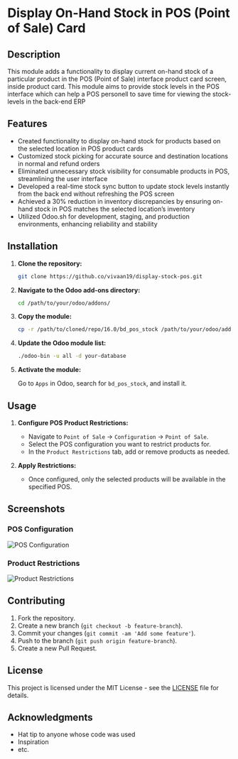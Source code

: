 # Display On-Hand Stock in POS (Point of Sale) Card

## Description

This module adds a functionality to display current on-hand stock of a particular product in the POS (Point of Sale) interface product card screen, inside product card. 
This module aims to provide stock levels in the POS interface which can help a POS personell to save time for viewing the stock-levels in the back-end ERP  

## Features

- Created functionality to display on-hand stock for products based on the selected location in POS product cards
- Customized stock picking for accurate source and destination locations in normal and refund orders
- Eliminated unnecessary stock visibility for consumable products in POS, streamlining the user interface
- Developed a real-time stock sync button to update stock levels instantly from the back end without refreshing the POS screen
- Achieved a 30% reduction in inventory discrepancies by ensuring on-hand stock in POS matches the selected location’s inventory
- Utilized Odoo.sh for development, staging, and production environments, enhancing reliability and stability
  
## Installation

1. **Clone the repository:**

    ```bash
    git clone https://github.co/vivaan19/display-stock-pos.git
    ```

2. **Navigate to the Odoo add-ons directory:**

    ```bash
    cd /path/to/your/odoo/addons/
    ```

3. **Copy the module:**

    ```bash
    cp -r /path/to/cloned/repo/16.0/bd_pos_stock /path/to/your/odoo/addons/
    ```

4. **Update the Odoo module list:**

    ```bash
    ./odoo-bin -u all -d your-database
    ```

5. **Activate the module:**

    Go to `Apps` in Odoo, search for `bd_pos_stock`, and install it.

## Usage

1. **Configure POS Product Restrictions:**

    - Navigate to `Point of Sale` -> `Configuration` -> `Point of Sale`.
    - Select the POS configuration you want to restrict products for.
    - In the `Product Restrictions` tab, add or remove products as needed.

2. **Apply Restrictions:**

    - Once configured, only the selected products will be available in the specified POS.

## Screenshots

### POS Configuration

![POS Configuration](path/to/screenshot1.png)

### Product Restrictions

![Product Restrictions](path/to/screenshot2.png)

## Contributing

1. Fork the repository.
2. Create a new branch (`git checkout -b feature-branch`).
3. Commit your changes (`git commit -am 'Add some feature'`).
4. Push to the branch (`git push origin feature-branch`).
5. Create a new Pull Request.

## License

This project is licensed under the MIT License - see the [LICENSE](LICENSE) file for details.

## Acknowledgments

- Hat tip to anyone whose code was used
- Inspiration
- etc.
